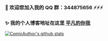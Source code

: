 <!--
**ComicAuthor/ComicAuthor** is a ✨ _special_ ✨ repository because its `README.md` (this file) appears on your GitHub profile.

Here are some ideas to get you started:

- 🔭 I’m currently working on ...
- 🌱 I’m currently learning ...
- 👯 I’m looking to collaborate on ...
- 🤔 I’m looking for help with ...
- 💬 Ask me about ...
- 📫 How to reach me: ...
- 😄 Pronouns: ...
- ⚡ Fun fact: ...
-->

### 👯 欢迎您加入我的 QQ 群：344875656 ⚡⚡⚡

### ✨ 我的个人博客地址在这里 [平凡的你我](https://reinness.com)

[![ComicAuthor's github stats](https://github-readme-stats.vercel.app/api?username=ComicAuthor&count_private=true&show_icons=true)](https://reinness.com)
